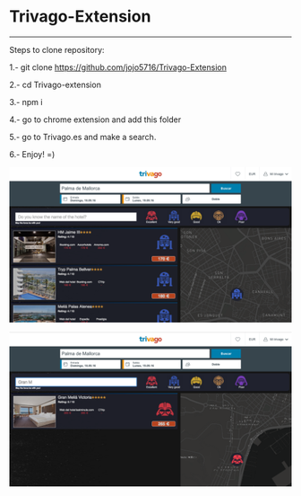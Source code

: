 # Trivago-Extension
----
Steps to clone repository:

1.- git clone https://github.com/jojo5716/Trivago-Extension

2.- cd Trivago-extension

3.- npm i

4.- go to chrome extension and add this folder


5.- go to Trivago.es and make a search.

6.- Enjoy! =)

![alt tag](https://raw.githubusercontent.com/jojo5716/Trivago-Extension/master/examples/fullSearch.png)

![alt tag](https://raw.githubusercontent.com/jojo5716/Trivago-Extension/master/examples/filterSearch.png)
